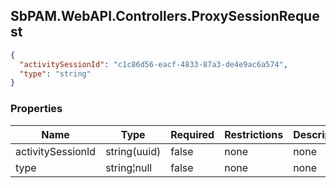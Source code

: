 
<h2 id="tocS_SbPAM.WebAPI.Controllers.ProxySessionRequest">SbPAM.WebAPI.Controllers.ProxySessionRequest</h2>

<a id="schemasbpam.webapi.controllers.proxysessionrequest"></a>
<a id="schema_SbPAM.WebAPI.Controllers.ProxySessionRequest"></a>
<a id="tocSsbpam.webapi.controllers.proxysessionrequest"></a>
<a id="tocssbpam.webapi.controllers.proxysessionrequest"></a>

```json
{
  "activitySessionId": "c1c86d56-eacf-4833-87a3-de4e9ac6a574",
  "type": "string"
}

```

### Properties

|Name|Type|Required|Restrictions|Description|
|---|---|---|---|---|
|activitySessionId|string(uuid)|false|none|none|
|type|string¦null|false|none|none|


